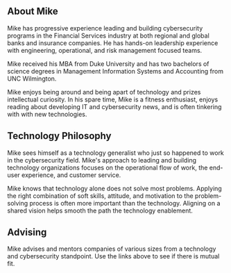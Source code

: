 ## About Mike

Mike has progressive experience leading and building cybersecurity programs in the Financial Services industry at both regional and global banks and insurance companies. He has hands-on leadership experience with engineering, operational, and risk management focused teams.

Mike received his MBA from Duke University and has two bachelors of science degrees in Management Information Systems and Accounting from UNC Wilmington.

Mike enjoys being around and being apart of technology and prizes intellectual curiosity. In his spare time, Mike is a fitness enthusiast, enjoys reading about developing IT and cybersecurity news, and is often tinkering with with new technologies.

## Technology Philosophy

Mike sees himself as a technology generalist who just so happened to work in the cybersecurity field. Mike's approach to leading and building technology organizations focuses on the operational flow of work, the end-user experience, and customer service.

Mike knows that technology alone does not solve most problems. Applying the right combination of soft skills, attitude, and motivation to the problem-solving process is often more important than the technology. Aligning on a shared vision helps smooth the path the technology enablement.

## Advising

Mike advises and mentors companies of various sizes from a technology and cybersecurity standpoint. Use the links above to see if there is mutual fit.
